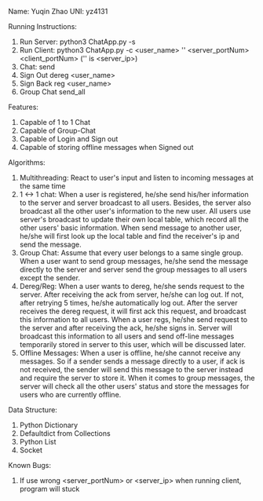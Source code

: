 Name: Yuqin Zhao
UNI: yz4131

Running Instructions:
1. Run Server:
  python3 ChatApp.py -s <portNum>
2. Run Client:
  python3 ChatApp.py -c <user_name> '' <server_portNum> <client_portNum>
  ('' is <server_ip>)
3. Chat:
  send <name> <message>
4. Sign Out
  dereg <user_name>
5. Sign Back
  reg <user_name>
6. Group Chat
  send_all <message>

Features:
1. Capable of 1 to 1 Chat
2. Capable of Group-Chat
3. Capable of Login and Sign out
4. Capable of storing offline messages when Signed out

Algorithms:
1. Multithreading: React to user's input and listen to incoming messages at the same time
2. 1 <-> 1 chat: When a user is registered, he/she send his/her information to the server and server broadcast to all users.
Besides, the server also broadcast all the other user's information to the new user. All users use server's broadcast to update
their own local table, which record all the other users' basic information. When send message to another user, he/she will first
look up the local table and find the receiver's ip and send the message.
3. Group Chat: Assume that every user belongs to a same single group. When a user want to send group messages, he/she send the message
directly to the server and server send the group messages to all users except the sender.
4. Dereg/Reg: When a user wants to dereg, he/she sends request to the server. After receiving the ack from server, he/she can log out.
If not, after retrying 5 times, he/she automatically log out. After the server receives the dereg request, it will first ack this request, and broadcast this information to all users. When a user regs, he/she send request to the server and after receiving the ack,
he/she signs in. Server will broadcast this information to all users and send off-line messages temporarily stored in server to this
user, which will be discussed later.
5. Offline Messages: When a user is offline, he/she cannot receive any messages. So if a sender sends a message directly to a user, if ack is not received, the sender will send this message to the server instead and require the server to store it. When it comes to group messages, the server will check all the other users' status and store the messages for users who are currently offline.

Data Structure:
1. Python Dictionary
2. Defaultdict from Collections
3. Python List
4. Socket

Known Bugs:
1. If use wrong <server_portNum> or <server_ip> when running client, program will stuck
